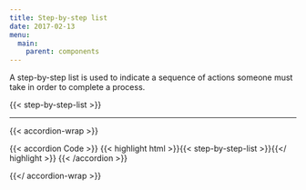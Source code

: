 ```yaml
---
title: Step-by-step list
date: 2017-02-13
menu:
  main:
    parent: components
---
```

A step-by-step list is used to indicate a sequence of actions someone must take in order to complete a process. 

{{< step-by-step-list >}}

---

{{< accordion-wrap >}}

{{< accordion Code >}}
  {{< highlight html >}}{{< step-by-step-list >}}{{</ highlight >}}
{{< /accordion >}}

{{</ accordion-wrap >}}
